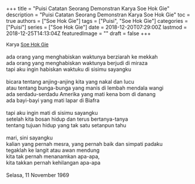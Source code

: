 +++
title = "Puisi Catatan Seorang Demonstran Karya Soe Hok Gie"
description = "Puisi Catatan Seorang Demonstran Karya Soe Hok Gie"
toc = true
authors = ["Soe Hok Gie"]
tags = ["Puisi", "Soe Hok Gie"]
categories = ["Puisi"]
series = ["Soe Hok Gie"]
date = 2018-12-20T07:29:00Z
lastmod = 2018-12-25T14:13:04Z
featuredImage = ""
draft = false
+++

<div style="text-align: justify;">
<div style="font-size: small;">Karya <a href="/authors/soe-hok-gie/" target="_blank">Soe Hok Gie</a></div><br />
ada orang yang menghabiskan waktunya berziarah ke mekkah<br />ada orang yang menghabiskan waktunya berjudi di miraza<br />tapi aku ingin habiskan waktuku di sisimu sayangku<br /><br />bicara tentang anjing-anjing kita yang nakal dan lucu<br />atau tentang bunga-bunga yang manis di lembah mendala wangi<br />ada serdadu-serdadu Amerika yang mati kena bom di danang<br />ada bayi-bayi yang mati lapar di Biafra<br /><br />tapi aku ingin mati di sisimu sayangku<br />setelah kita bosan hidup dan terus bertanya-tanya<br />tentang tujuan hidup yang tak satu setanpun tahu<br /><br />mari, sini sayangku<br />kalian yang pernah mesra, yang pernah baik dan simpati padaku<br />tegaklah ke langit atau awan mendung<br />kita tak pernah menanamkan apa-apa,<br />kita takkan pernah kehilangan apa-apa<br /><br />Selasa, 11 November 1969</div>
